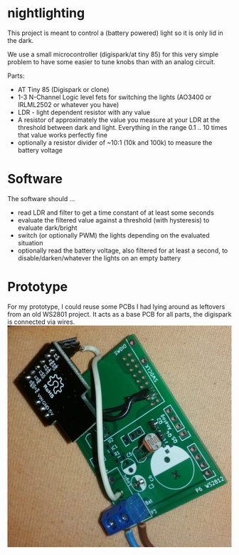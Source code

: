 # nightlighting
This project is meant to control a (battery powered) light so it is only lid in the dark.

We use a small microcontroller (digispark/at tiny 85) for this very simple problem to have some easier to tune knobs than with an analog circuit.

Parts:
  * AT Tiny 85 (Digispark or clone)
  * 1-3 N-Channel Logic level fets for switching the lights (AO3400 or IRLML2502 or whatever you have)
  * LDR - light dependent resistor with any value
  * A resistor of approximately the value you measure at your LDR at the threshold between dark and light. Everything in the range 0.1 .. 10 times that value works perfectly fine
  * optionally a resistor divider of ~10:1 (10k and 100k) to measure the battery voltage

# Software
The software should ...
  * read LDR and filter to get a time constant of at least some seconds
  * evaluate the filtered value against a threshold (with hysteresis) to evaluate dark/bright
  * switch (or optionally PWM) the lights depending on the evaluated situation
  * optionally read the battery voltage, also filtered for at least a second, to disable/darken/whatever the lights on an empty battery

# Prototype
For my prototype, I could reuse some PCBs I had lying around as leftovers from an old WS2801 project.
It acts as a base PCB for all parts, the digispark is connected via wires.
![Prototype](img/prototype.jpg)
